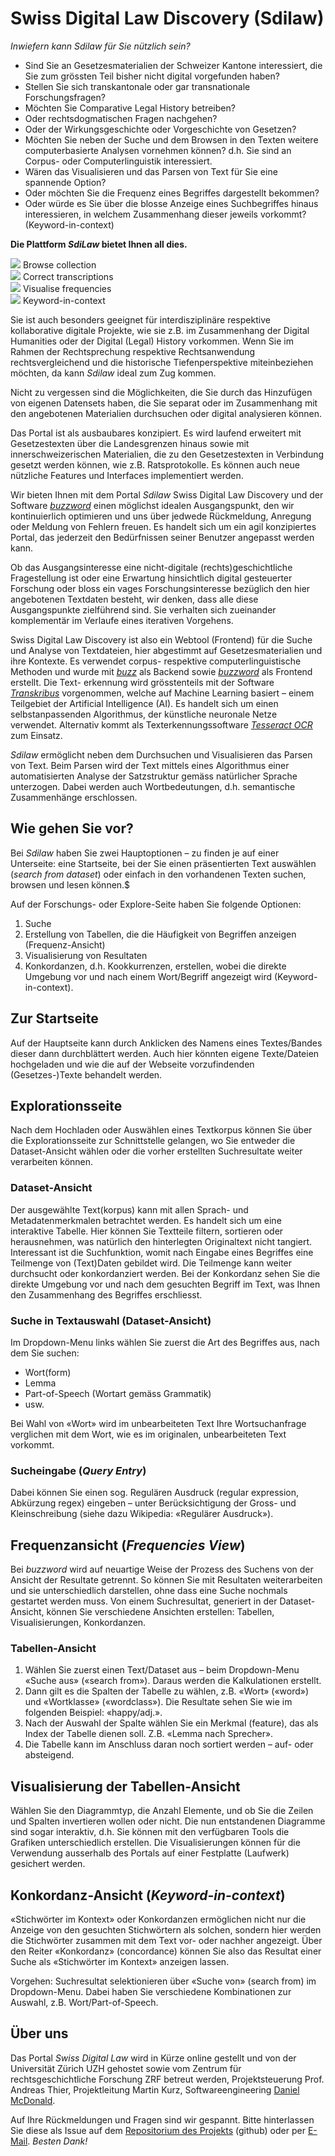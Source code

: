 <br><br>

# Swiss Digital Law Discovery (**Sdilaw**)

*Inwiefern kann *Sdilaw* für Sie nützlich sein?*

* Sind Sie an Gesetzesmaterialien der Schweizer Kantone interessiert, die Sie zum grössten Teil bisher nicht digital vorgefunden haben?
* Stellen Sie sich transkantonale oder gar transnationale Forschungsfragen?
* Möchten Sie Comparative Legal History betreiben?
* Oder rechtsdogmatischen Fragen nachgehen?
* Oder der Wirkungsgeschichte oder Vorgeschichte von Gesetzen?
* Möchten Sie neben der Suche und dem Browsen in den Texten weitere computerbasierte Analysen vornehmen können? d.h. Sie sind an Corpus- oder Computerlinguistik interessiert.
* Wären das Visualisieren und das Parsen von Text für Sie eine spannende Option?
* Oder möchten Sie die Frequenz eines Begriffes dargestellt bekommen? 
* Oder würde es Sie über die blosse Anzeige eines Suchbegriffes hinaus interessieren, in welchem Zusammenhang dieser jeweils vorkommt? (Keyword-in-context)

**Die Plattform *SdiLaw* bietet Ihnen all dies.**

<div class="image-wrapper center">
  <img src="/static/bolt.jpg"/>
  <span style="text-align: center;">Browse collection</span>
</div>

<div class="image-wrapper center">
  <img src="/static/bolt.jpg"/>
  <span style="text-align: center;">Correct transcriptions</span>
</div>

<div class="image-wrapper center">
  <img class="center" src="/static/bolt.jpg"/>
  <span style="text-align: center;">Visualise frequencies</span>
</div style="margin-bottom: 20px">

<div class="image-wrapper center">
  <img class="center" src="/static/bolt.jpg"/>
  <span style="text-align: center;">Keyword-in-context</span>
</div style="margin-bottom: 20px">

Sie ist auch besonders geeignet für interdisziplinäre respektive kollaborative digitale Projekte, wie sie z.B. im Zusammenhang der Digital Humanities oder der Digital (Legal) History vorkommen. Wenn Sie im Rahmen der Rechtsprechung respektive Rechtsanwendung rechtsvergleichend und die  historische Tiefenperspektive miteinbeziehen möchten, da kann *Sdilaw* ideal zum Zug kommen. 

Nicht zu vergessen sind die Möglichkeiten, die Sie durch das Hinzufügen von eigenen Datensets haben, die Sie separat oder im Zusammenhang mit den angebotenen Materialien durchsuchen oder digital analysieren können. 

Das Portal ist als ausbaubares konzipiert. Es wird laufend erweitert mit Gesetzestexten über die Landesgrenzen hinaus sowie mit innerschweizerischen Materialien, die zu den Gesetzestexten in Verbindung gesetzt werden können, wie z.B. Ratsprotokolle. Es können auch neue nützliche Features und Interfaces implementiert werden.

Wir bieten Ihnen mit dem Portal *Sdilaw* Swiss Digital Law Discovery und der Software [*buzzword*](https://github.com/interrogator/buzzword) einen möglichst idealen Ausgangspunkt, den wir kontinuierlich optimieren und uns über jedwede Rückmeldung, Anregung oder Meldung von Fehlern freuen. Es handelt sich um ein agil konzipiertes Portal, das jederzeit den Bedürfnissen seiner Benutzer angepasst werden kann.

Ob das Ausgangsinteresse eine nicht-digitale (rechts)geschichtliche Fragestellung ist oder eine Erwartung hinsichtlich digital gesteuerter Forschung oder bloss ein vages Forschungsinteresse bezüglich den hier angebotenen Textdaten besteht, wir denken, dass alle diese Ausgangspunkte zielführend sind. Sie verhalten sich zueinander komplementär im Verlaufe eines iterativen Vorgehens.

Swiss Digital Law Discovery ist also ein Webtool (Frontend) für die Suche und Analyse von Textdateien, hier abgestimmt auf Gesetzesmaterialien und ihre Kontexte. Es verwendet corpus- respektive computerlinguistische Methoden und wurde mit [*buzz*](https://github.com/interrogator/buzz) als Backend sowie [*buzzword*](https://github.com/interrogator/buzzword) als Frontend erstellt. Die Text-
erkennung wird grösstenteils mit der Software [*Transkribus*](https://transkribus.eu/Transkribus/) vorgenommen, welche auf Machine Learning basiert – einem Teilgebiet der Artificial Intelligence (AI). Es handelt sich um einen selbstanpassenden Algorithmus, der künstliche neuronale Netze verwendet. Alternativ kommt als Texterkennungssoftware [*Tesseract OCR*](https://github.com/tesseract-ocr/tesseract) zum Einsatz.

*Sdilaw* ermöglicht neben dem Durchsuchen und Visualisieren das Parsen von Text. 
Beim Parsen wird der Text mittels eines Algorithmus einer automatisierten Analyse der Satzstruktur gemäss natürlicher Sprache unterzogen. Dabei werden auch Wortbedeutungen, d.h. semantische Zusammenhänge erschlossen. 

## Wie gehen Sie vor?

Bei *Sdilaw* haben Sie zwei Hauptoptionen – zu finden je auf einer Unterseite:
eine Startseite, bei der Sie einen präsentierten Text auswählen (*search from dataset*) oder einfach in den vorhandenen Texten suchen, browsen und lesen können.$

Auf der Forschungs- oder Explore-Seite haben Sie folgende Optionen:

1. Suche
2. Erstellung von Tabellen, die die Häufigkeit von Begriffen anzeigen (Frequenz-Ansicht)
3. Visualisierung von Resultaten
4. Konkordanzen, d.h. Kookkurrenzen, erstellen, wobei die direkte Umgebung vor und nach einem Wort/Begriff angezeigt wird (Keyword-in-context).

## Zur Startseite

Auf der Hauptseite kann durch Anklicken des Namens eines Textes/Bandes dieser dann durchblättert werden.
Auch hier könnten eigene Texte/Dateien hochgeladen und wie die auf der Webseite vorzufindenden (Gesetzes-)Texte behandelt werden. 

## Explorationsseite

Nach dem Hochladen oder Auswählen eines Textkorpus können Sie über die Explorationsseite zur Schnittstelle gelangen, wo Sie entweder die Dataset-Ansicht wählen oder die vorher erstellten Suchresultate weiter verarbeiten können.

### Dataset-Ansicht

Der ausgewählte Text(korpus) kann mit allen Sprach- und Metadatenmerkmalen betrachtet werden. Es handelt sich um eine interaktive Tabelle. Hier können Sie Textteile filtern, sortieren oder herausnehmen, was natürlich den hinterlegten Originaltext nicht tangiert. Interessant ist die Suchfunktion, womit nach Eingabe eines Begriffes eine Teilmenge von (Text)Daten gebildet wird. Die Teilmenge kann weiter durchsucht oder konkordanziert werden. Bei der Konkordanz sehen Sie die direkte Umgebung vor und nach dem gesuchten Begriff im Text, was Ihnen den Zusammenhang des Begriffes erschliesst. 

### Suche in Textauswahl (Dataset-Ansicht)

Im Dropdown-Menu links wählen Sie zuerst die Art des Begriffes aus, nach dem Sie suchen: 

* Wort(form)
* Lemma
* Part-of-Speech (Wortart gemäss Grammatik)
* usw.

Bei Wahl von «Wort» wird im unbearbeiteten Text Ihre Wortsuchanfrage verglichen mit dem Wort, wie es im originalen, unbearbeiteten Text vorkommt.

### Sucheingabe (*Query Entry*)

Dabei können Sie einen sog. Regulären Ausdruck (regular expression, Abkürzung regex) eingeben – unter Berücksichtigung der Gross- und Kleinschreibung (siehe dazu Wikipedia: «Regulärer Ausdruck»).

## Frequenzansicht (*Frequencies View*)

Bei *buzzword* wird auf neuartige Weise der Prozess des Suchens von der Ansicht der Resultate getrennt. So können Sie mit Resultaten weiterarbeiten und sie unterschiedlich darstellen, ohne dass eine Suche nochmals gestartet werden muss. Von einem Suchresultat, generiert in der Dataset-Ansicht, können Sie verschiedene Ansichten erstellen: Tabellen, Visualisierungen, Konkordanzen.

### Tabellen-Ansicht

1. Wählen Sie zuerst einen Text/Dataset aus – beim Dropdown-Menu «Suche aus» («search from»).
Daraus werden die Kalkulationen erstellt. 
2. Dann gilt es die Spalten der Tabelle zu wählen, z.B. «Wort» («word») und «Wortklasse» («wordclass»). Die Resultate sehen Sie wie im folgenden Beispiel: «happy/adj.».
3. Nach der Auswahl der Spalte wählen Sie ein Merkmal (feature), das als Index der Tabelle dienen soll.
Z.B. «Lemma nach Sprecher».
4. Die Tabelle kann im Anschluss daran noch sortiert werden – auf- oder absteigend.

## Visualisierung der Tabellen-Ansicht

Wählen Sie den Diagrammtyp, die Anzahl Elemente, und ob Sie die Zeilen und Spalten invertieren wollen oder nicht. Die nun entstandenen Diagramme sind sogar interaktiv, d.h. Sie können mit den verfügbaren Tools die Grafiken unterschiedlich erstellen. Die Visualisierungen können für die Verwendung ausserhalb des Portals auf einer Festplatte (Laufwerk) gesichert werden. 

## Konkordanz-Ansicht (*Keyword-in-context*)

«Stichwörter im Kontext» oder Konkordanzen ermöglichen nicht nur die Anzeige von den gesuchten Stichwörtern als solchen, sondern hier werden die Stichwörter zusammen mit dem 
Text vor- oder nachher angezeigt. Über den Reiter «Konkordanz» (concordance) können Sie also das Resultat einer Suche als «Stichwörter im Kontext» anzeigen lassen. 

Vorgehen: Suchresultat selektionieren über «Suche von» (search from) im Dropdown-Menu. Dabei haben Sie verschiedene Kombinationen zur Auswahl, z.B. Wort/Part-of-Speech.

## Über uns

Das Portal *Swiss Digital Law* wird in Kürze online gestellt und von der Universität Zürich UZH gehostet sowie vom Zentrum für rechtsgeschichtliche Forschung ZRF betreut werden, Projektsteuerung Prof. Andreas Thier, Projektleitung Martin Kurz, Softwareengineering [Daniel McDonald](https://twitter.com/interro_gator).

Auf Ihre Rückmeldungen und Fragen sind wir gespannt. Bitte hinterlassen Sie diese als Issue auf dem [Repositorium des Projekts](https://github.com/interrogator/buzzword) (github) oder per [E-Mail](mailto:martin.kurz@uzh.ch). *Besten Dank!*
